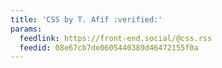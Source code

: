 ```yaml
---
title: 'CSS by T. Afif :verified:'
params:
  feedlink: https://front-end.social/@css.rss
  feedid: 08e67cb7de0605440389d46472155f0a
---
```

